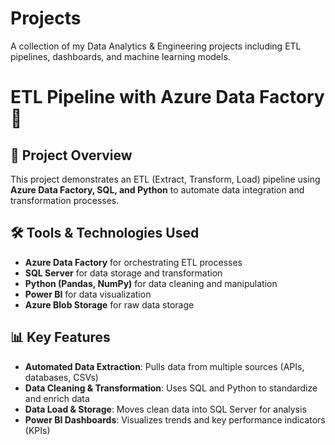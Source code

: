 # Projects
A collection of my Data Analytics &amp; Engineering projects including ETL pipelines, dashboards, and machine learning models.

# ETL Pipeline with Azure Data Factory 🚀

## 📌 Project Overview
This project demonstrates an ETL (Extract, Transform, Load) pipeline using **Azure Data Factory, SQL, and Python** to automate data integration and transformation processes.

## 🛠️ Tools & Technologies Used
- **Azure Data Factory** for orchestrating ETL processes
- **SQL Server** for data storage and transformation
- **Python (Pandas, NumPy)** for data cleaning and manipulation
- **Power BI** for data visualization
- **Azure Blob Storage** for raw data storage

## 📊 Key Features
- **Automated Data Extraction**: Pulls data from multiple sources (APIs, databases, CSVs)
- **Data Cleaning & Transformation**: Uses SQL and Python to standardize and enrich data
- **Data Load & Storage**: Moves clean data into SQL Server for analysis
- **Power BI Dashboards**: Visualizes trends and key performance indicators (KPIs)


